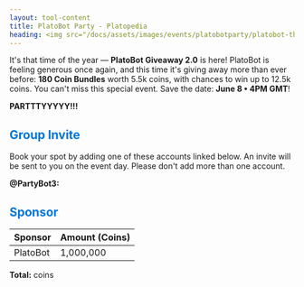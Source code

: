 ```yaml
---
layout: tool-content
title: PlatoBot Party - Platopedia
heading: <img src="/docs/assets/images/events/platobotparty/platobot-thumbnail.png" />&nbsp;PlatoBot Party
---
```


<style>
h2                    { color:#0176D6 !important }
h4                    { color:#008080 !important;font-size:var(--unit-text-B) !important }
.syotimer-cell__value { border-color:#0176D6 !important }
.syotimer-cell__unit  { color:#0176D6 }
</style>

<div class="linebreak"></div>

<div class="content-image" data-url="/docs/assets/images/events/platobotparty/platobot-banner.png" data-width="690px" data-label=""></div>

It's that time of the year — **PlatoBot Giveaway 2.0** is here! PlatoBot is feeling generous once again, and this time it's giving away more than ever before: **180 Coin Bundles** worth 5.5k coins, with chances to win up to 12.5k coins. You can't miss this special event. Save the date: **June 8 • 4PM GMT**!

<div class="linebreak"></div>

<div class="content-countdown text-center" data-datetime="2025-07-08T16:00:00+00:00"><b>PARTTTYYYYY!!!</b></div>

<div class="linebreak"></div>

## Group Invite

Book your spot by adding one of these accounts linked below. An invite will be sent to you on the event day. Please don't add more than one account.

<div class="linebreak"></div>

**@PartyBot3:**

<span class="content-link" data-url="https://plato.app/feu9ln0r38rx" data-text="" data-copy="true"></span>

<div class="linebreak"></div>

## Sponsor

<table id="sponsors" class="table table-bordered">
    <thead>
        <tr>
            <th class="w-50">Sponsor</th>
            <th class="w-50">Amount (Coins)</th>
        </tr>
    </thead>
    <tbody>
        <tr>
            <td>PlatoBot</td>
            <td>1,000,000</td>
        </tr>
    </tbody>
</table>

<div class="linebreak"></div>

<p class="text-center"><b>Total:</b> <span class="content-custom" data-code="$('#sponsors tbody tr td:nth-child(2)').total()"></span> coins</p>

<div class="linebreak"></div>
